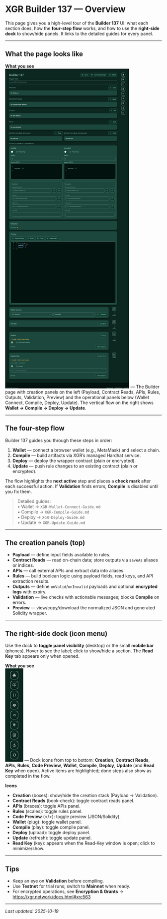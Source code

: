 # XGR Builder 137 — Overview

This page gives you a high-level tour of the **Builder 137** UI: what each section does, how the **four-step flow** works, and how to use the **right‑side dock** to show/hide panels. It links to the detailed guides for every panel.

---

## What the page looks like

**What you see**  
![](https://raw.githubusercontent.com/xgr-network/XGR/main/pictures/ui/builder137/builder-137-main.png) — The Builder page with creation panels on the left (Payload, Contract Reads, APIs, Rules, Outputs, Validation, Preview) and the operational panels below (Wallet Connect, Compile, Deploy, Update). The vertical flow on the right shows **Wallet → Compile → Deploy → Update**.

---

## The four-step flow

Builder 137 guides you through these steps in order:

1. **Wallet** — connect a browser wallet (e.g., MetaMask) and select a chain.  
2. **Compile** — build artifacts via XGR’s managed Hardhat service.  
3. **Deploy** — deploy the wrapper contract (plain or encrypted).  
4. **Update** — push rule changes to an existing contract (plain or encrypted).

The flow highlights the **next active** step and places a **check mark** after each successful action. If **Validation** finds errors, **Compile** is disabled until you fix them.

> Detailed guides:  
> • Wallet → `XGR-Wallet-Connect-Guide.md`  
> • Compile → `XGR-Compile-Guide.md`  
> • Deploy → `XGR-Deploy-Guide.md`  
> • Update → `XGR-Update-Guide.md`

---

## The creation panels (top)

- **Payload** — define input fields available to rules.  
- **Contract Reads** — read on-chain data; store outputs via `saveAs` aliases or indices.  
- **APIs** — call external APIs and extract data into aliases.  
- **Rules** — build boolean logic using payload fields, read keys, and API extraction results.  
- **Outputs** — define `onValid`/`onInvalid` payloads and optional **encrypted logs** with expiry.  
- **Validation** — live checks with actionable messages; blocks **Compile** on errors.  
- **Preview** — view/copy/download the normalized JSON and generated Solidity wrapper.

---

## The right-side dock (icon menu)

Use the dock to **toggle panel visibility** (desktop) or the small **mobile bar** (phones). Hover to see the label; click to show/hide a section. The **Read Key** tab appears only when opened.

**What you see**  
![](https://raw.githubusercontent.com/xgr-network/XGR/main/pictures/ui/builder137/builder-137-docker-menu.png) — Dock icons from top to bottom: **Creation**, **Contract Reads**, **APIs**, **Rules**, **Code Preview**, **Wallet**, **Compile**, **Deploy**, **Update** (and **Read Key** when open). Active items are highlighted; done steps also show as completed in the flow.

**Icons**
- **Creation** (boxes): show/hide the creation stack (Payload → Validation).  
- **Contract Reads** (book‑check): toggle contract reads panel.  
- **APIs** (braces): toggle APIs panel.  
- **Rules** (scales): toggle rules panel.  
- **Code Preview** (</>): toggle preview (JSON/Solidity).  
- **Wallet** (plug): toggle wallet panel.  
- **Compile** (play): toggle compile panel.  
- **Deploy** (upload): toggle deploy panel.  
- **Update** (refresh): toggle update panel.  
- **Read Key** (key): appears when the Read‑Key window is open; click to minimize/show.

---

## Tips

- Keep an eye on **Validation** before compiling.  
- Use **Testnet** for trial runs; switch to **Mainnet** when ready.  
- For encrypted operations, see **Encryption & Grants** → https://xgr.network/docs.html#xrc563

---

_Last updated: 2025-10-19_
